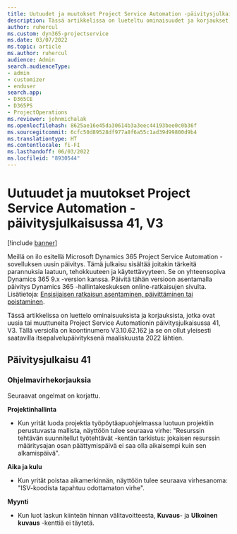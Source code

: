 ```yaml
---
title: Uutuudet ja muutokset Project Service Automation -päivitysjulkaisussa 41, V3
description: Tässä artikkelissa on lueteltu ominaisuudet ja korjaukset, jotka ovat saatavissa Microsoft Dynamics 365 Project Service Automation -päivitysjulkaisussa 41, V3.
author: ruhercul
ms.custom: dyn365-projectservice
ms.date: 03/07/2022
ms.topic: article
ms.author: ruhercul
audience: Admin
search.audienceType:
- admin
- customizer
- enduser
search.app:
- D365CE
- D365PS
- ProjectOperations
ms.reviewer: johnmichalak
ms.openlocfilehash: 8625ae16e45da30614b3a3eec44193bee0c0b36f
ms.sourcegitcommit: 6cfc50d89528df977a8f6a55c1ad39d99800d9b4
ms.translationtype: HT
ms.contentlocale: fi-FI
ms.lasthandoff: 06/03/2022
ms.locfileid: "8930544"
---
```

# <a name="whats-new-or-changed-in-project-service-automation-update-release-41-v3"></a>Uutuudet ja muutokset Project Service Automation -päivitysjulkaisussa 41, V3

[!include [banner](../includes/psa-now-project-operations.md)]

Meillä on ilo esitellä Microsoft Dynamics 365 Project Service Automation -sovelluksen uusin päivitys. Tämä julkaisu sisältää joitakin tärkeitä parannuksia laatuun, tehokkuuteen ja käytettävyyteen. Se on yhteensopiva Dynamics 365 9.x -version kanssa. Päivitä tähän versioon asentamalla päivitys Dynamics 365 -hallintakeskuksen online-ratkaisujen sivulta. Lisätietoja: [Ensisijaisen ratkaisun asentaminen, päivittäminen tai poistaminen](/power-platform/admin/install-remove-preferred-solution).

Tässä artikkelissa on luettelo ominaisuuksista ja korjauksista, jotka ovat uusia tai muuttuneita Project Service Automationin päivitysjulkaisussa 41, V3. Tällä versiolla on koontinumero V3.10.62.162 ja se on ollut yleisesti saatavilla itsepalvelupäivityksenä maaliskuusta 2022 lähtien.

## <a name="update-release-41"></a>Päivitysjulkaisu 41

### <a name="bug-fixes"></a>Ohjelmavirhekorjauksia

Seuraavat ongelmat on korjattu.

**Projektinhallinta**
- Kun yrität luoda projektia työpöytäapuohjelmassa luotuun projektiin perustuvasta mallista, näyttöön tulee seuraava virhe: "Resurssin tehtävän suunnitellut työtehtävät -kentän tarkistus: jokaisen resurssin määritysajan osan päättymispäivä ei saa olla aikaisempi kuin sen alkamispäivä".

**Aika ja kulu**
- Kun yrität poistaa aikamerkinnän, näyttöön tulee seuraava virhesanoma: "ISV-koodista tapahtuu odottamaton virhe".

**Myynti**
- Kun luot laskun kiinteän hinnan välitavoitteesta, **Kuvaus**- ja **Ulkoinen kuvaus** -kenttiä ei täytetä. 

